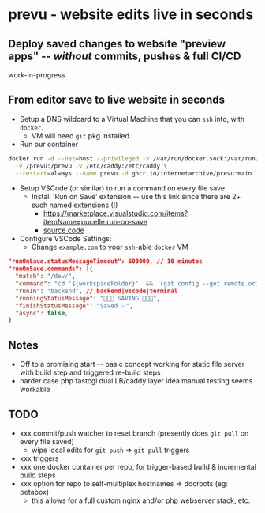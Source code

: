 # prevu - website edits live in seconds

## Deploy saved changes to website "preview apps" -- _without_ commits, pushes & full CI/CD

work-in-progress


## From editor save to live website in seconds
- Setup a DNS wildcard to a Virtual Machine that you can `ssh` into, with `docker`.
  - VM will need `git` pkg installed.
- Run our container
```sh
docker run -d --net=host --privileged -v /var/run/docker.sock:/var/run/docker.sock --pull=always \
  -v /prevu:/prevu -v /etc/caddy:/etc/caddy \
  --restart=always --name prevu -d ghcr.io/internetarchive/prevu:main
```
- Setup VSCode (or similar) to run a command on every file save.
  - Install 'Run on Save' extension -- use this link since there are 2+ such named extensions (!)
    - https://marketplace.visualstudio.com/items?itemName=pucelle.run-on-save
    - [source code](https://github.com/pucelle/vscode-run-on-save)
- Configure VSCode Settings:
  - Change `example.com` to your `ssh`-able `docker` VM
```json
"runOnSave.statusMessageTimeout": 600000, // 10 minutes
"runOnSave.commands": [{
  "match": "/dev/",
  "command": "cd '${workspaceFolder}'  &&  (git config --get remote.origin.url && git rev-parse --abbrev-ref HEAD && cat '${file}') | ssh example.com 'export INCOMING=$(mktemp) REPO=${workspaceFolderBasename} FILE=${fileRelative}  &&  cat >| $INCOMING  &&  /prevu/deploy.sh'  &&  echo SUCCESS",
  "runIn": "backend", // backend|vscode|terminal
  "runningStatusMessage": "🔺🔺🔺 SAVING 🔺🔺🔺",
  "finishStatusMessage": "Saved ✅",
  "async": false,
}
```


## Notes
* Off to a promising start -- basic concept working for static file server with build step and triggered re-build steps
* harder case php fastcgi dual LB/caddy layer idea manual testing seems workable


## TODO
- xxx commit/push watcher to reset branch (presently does `git pull` on every file saved)
  - wipe local edits for `git push` => `git pull` triggers
- xxx triggers
- xxx one docker container per repo, for trigger-based build & incremental build steps
- xxx option for repo to self-multiplex hostnames => docroots (eg: petabox)
  - this allows for a full custom nginx and/or php webserver stack, etc.

